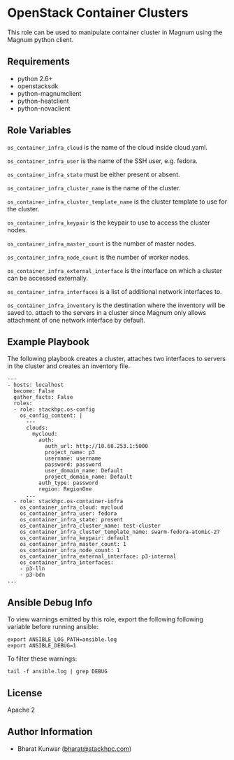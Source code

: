 OpenStack Container Clusters
============================

This role can be used to manipulate container cluster in Magnum using the
Magnum python client.

Requirements
------------

- python 2.6+
- openstacksdk
- python-magnumclient
- python-heatclient
- python-novaclient

Role Variables
--------------

`os_container_infra_cloud` is the name of the cloud inside cloud.yaml.

`os_container_infra_user` is the name of the SSH user, e.g. fedora.

`os_container_infra_state` must be either present or absent.

`os_container_infra_cluster_name` is the name of the cluster.

`os_container_infra_cluster_template_name` is the cluster template to use for
the cluster.

`os_container_infra_keypair` is the keypair to use to access the cluster nodes.

`os_container_infra_master_count` is the number of master nodes.

`os_container_infra_node_count` is the number of worker nodes.

`os_container_infra_external_interface` is the interface on which a cluster can
be accessed externally.

`os_container_infra_interfaces` is a list of additional network interfaces to.

`os_container_infra_inventory` is the destination where the inventory will be saved to.
attach to the servers in a cluster since Magnum only allows attachment of one
network interface by default.

Example Playbook
----------------

The following playbook creates a cluster, attaches two interfaces to servers in
the cluster and creates an inventory file.

    ---
    - hosts: localhost
      become: False
      gather_facts: False
      roles:
      - role: stackhpc.os-config
        os_config_content: |
          ---
          clouds:
            mycloud:
              auth:
                auth_url: http://10.60.253.1:5000
                project_name: p3
                username: username
                password: password
                user_domain_name: Default
                project_domain_name: Default
              auth_type: password
              region: RegionOne
          ...
      - role: stackhpc.os-container-infra
        os_container_infra_cloud: mycloud
        os_container_infra_user: fedora
        os_container_infra_state: present
        os_container_infra_cluster_name: test-cluster
        os_container_infra_cluster_template_name: swarm-fedora-atomic-27
        os_container_infra_keypair: default
        os_container_infra_master_count: 1
        os_container_infra_node_count: 1
        os_container_infra_external_interface: p3-internal
        os_container_infra_interfaces:
        - p3-lln
        - p3-bdn
    ...

Ansible Debug Info
------------------

To view warnings emitted by this role, export the following
following variable before running ansible:

    export ANSIBLE_LOG_PATH=ansible.log
    export ANSIBLE_DEBUG=1

To filter these warnings:

    tail -f ansible.log | grep DEBUG

License
-------

Apache 2

Author Information
------------------

- Bharat Kunwar (<bharat@stackhpc.com>)
